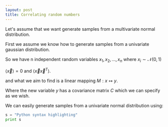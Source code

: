 ```yaml
---
layout: post
title: Correlating random numbers
---
```


Let's assume that we want generate samples from a multivariate normal distribution. 

First we assume we know how to generate samples from a univariate gaussian distribution.

So we have n independent random variables $x_1, x_2,..., x_n$ where $x_i \sim \mathcal{N(0,1)}$

$\langle \vec{x} \rangle =0$ and $\langle \vec{x}\vec{x}^T \rangle$.

and what we aim to find is a linear mapping $M: x \mapsto y$. 

Where the new variable $y$ has a covariance matrix $C$ which we can specify as we wish.




We can easily generate samples from a univariate normal distribution using:

```python
s = "Python syntax highlighting"
print s
```

##